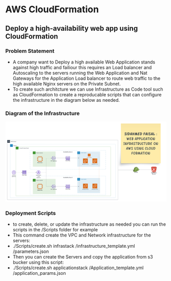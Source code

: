 # AWS CloudFormation

## Deploy a high-availability web app using CloudFormation

### Problem Statement 
* A company want to Deploy a high available Web Application stands against high traffic and failiour this requires an Load balancer and Autoscaling to the servers running the Web Application and Nat Gateways for the Application Load balancer to route web traffic to the high available Nginx servers on the Private Subnet.
* To create such architcture we can use Infrastructure as Code tool such as CloudFormation to create a reproducable scripts that can configure the infrastructure in the diagram below as needed.  

### Diagram of the Infrastructure
![Infrastructure-Diagram](/Diagram%20and%20Deployment%20Screenshots/Infrastructure%20Diagram.png)

### Deployment Scripts
* to create, delete, or update the infrastructure as needed you can run the scripts in the /Scripts folder for example
* This command create the VPC and Network infrastructure for the servers:
* ./Scripts/create.sh infrastack /infrastructure_template.yml /parameters.json
* Then you can create the Servers and copy the application from s3 bucker using this script:
* ./Scripts/create.sh applicationstack /Application_template.yml /application_params.json

 
